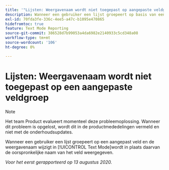 ```yaml
---
title: '"Lijsten: Weergavenaam wordt niet toegepast op aangepaste veldgroepering'''
description: Wanneer een gebruiker een lijst groepeert op basis van een aangepast veld en de weergavenaam wijzigt in Tekstmodus, wordt in plaats daarvan de oorspronkelijke naam van het veld weergegeven.
exl-id: 70fda3fe-336c-4ee5-a47c-b1095e470865
hidefromtoc: true
feature: Text Mode Reporting
source-git-commit: 386528d7b99053a4da6982e2140933c5cd348a08
workflow-type: tm+mt
source-wordcount: '106'
ht-degree: 0%

---
```


# Lijsten: Weergavenaam wordt niet toegepast op een aangepaste veldgroep

>[!NOTE]
>
>Het team Product evalueert momenteel deze probleemoplossing. Wanneer dit probleem is opgelost, wordt dit in de productmededelingen vermeld en niet met de onderhoudsupdates.

Wanneer een gebruiker een lijst groepeert op een aangepast veld en de weergavenaam wijzigt in [!UICONTROL Text Mode]wordt in plaats daarvan de oorspronkelijke naam van het veld weergegeven.

_Voor het eerst gerapporteerd op 13 augustus 2020._
